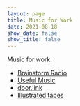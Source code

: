 ```yaml
---
layout: page
title: Music for Work
date: 2021-08-18
show_date: false
show_title: false
---
```


Music for work:

- [Brainstorm Radio](https://brainstormradio.org)
- [Useful Music](https://soundcloud.com/cargocollective)
- [door.link](https://www.door.link)
- [Illustrated tapes](https://illustratedtapes.com) 